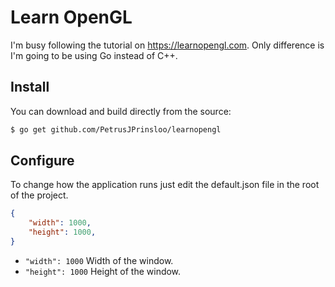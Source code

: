 # Learn OpenGL

I'm busy following the tutorial on https://learnopengl.com. Only difference is I'm going to be using Go instead of C++.

## Install

You can download and build directly from the source: 

```sh
$ go get github.com/PetrusJPrinsloo/learnopengl
```

## Configure

To change how the application runs just edit the default.json file in the root of the project.

```json
{
    "width": 1000,
    "height": 1000,
}
```

* `"width": 1000` Width of the window.
* `"height": 1000` Height of the window.